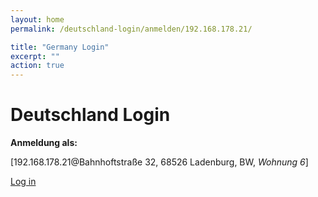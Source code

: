 ```yaml
---
layout: home
permalink: /deutschland-login/anmelden/192.168.178.21/

title: "Germany Login"
excerpt: ""
action: true
---
```


# Deutschland Login

**Anmeldung als:**

[192.168.178.21@Bahnhoftstraße 32, 68526 Ladenburg, BW, *Wohnung 6*]

[Log in](192.168.178.21/wlan-hotspot)
